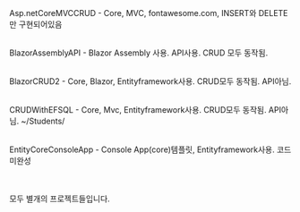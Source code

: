 Asp.netCoreMVCCRUD - Core, MVC, fontawesome.com, INSERT와 DELETE만 구현되어있음<br/><br/>

BlazorAssemblyAPI - Blazor Assembly 사용. API사용. CRUD 모두 동작됨.<br/><br/>

BlazorCRUD2 - Core, Blazor, Entityframework사용. CRUD모두 동작됨. API아님.<br/><br/>

CRUDWithEFSQL - Core, Mvc, Entityframework사용. CRUD모두 동작됨. API아님. ~/Students/<br/><br/>

EntityCoreConsoleApp - Console App(core)템플릿, Entityframework사용. 코드미완성<br/><br/><br/>



모두 별개의 프로젝트들입니다.